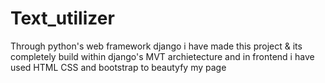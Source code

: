# Text_utilizer
 
 Through python's web framework django i have made this project & its completely build within django's MVT archietecture
  and in frontend i have used HTML CSS and bootstrap to beautyfy my page
